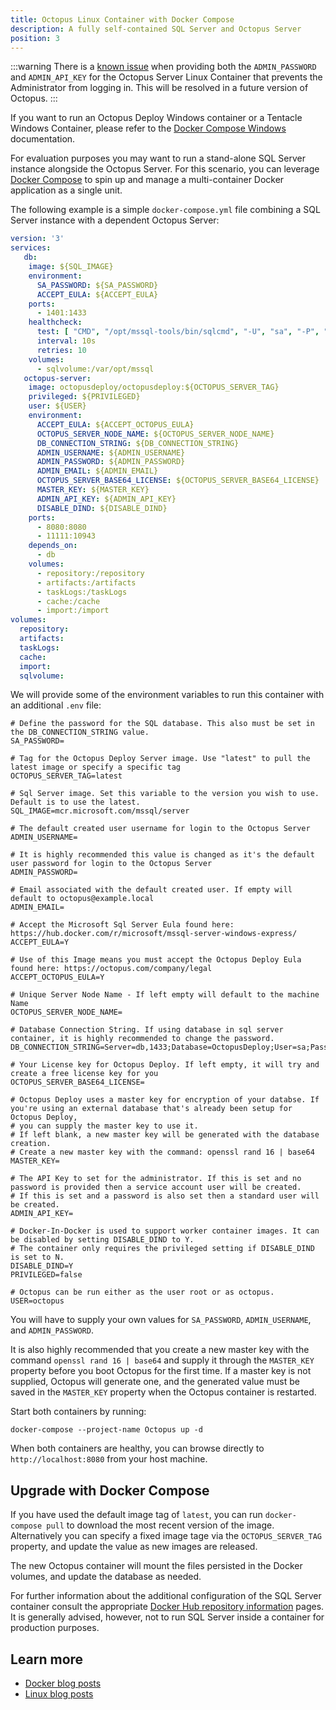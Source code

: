 ```yaml
---
title: Octopus Linux Container with Docker Compose
description: A fully self-contained SQL Server and Octopus Server
position: 3
---
```

:::warning
There is a [known issue](https://github.com/OctopusDeploy/Issues/issues/6629) when providing both the `ADMIN_PASSWORD` and `ADMIN_API_KEY` for the Octopus Server Linux Container that prevents the Administrator from logging in. This will be resolved in a future version of Octopus.
:::

If you want to run an Octopus Deploy Windows container or a Tentacle Windows Container, please refer to the [Docker Compose Windows](/docs/installation/octopus-in-container/docker-compose-windows.md) documentation.

For evaluation purposes you may want to run a stand-alone SQL Server instance alongside the Octopus Server. For this scenario, you can leverage [Docker Compose](https://docs.docker.com/compose/overview/) to spin up and manage a multi-container Docker application as a single unit.

The following example is a simple `docker-compose.yml` file combining a SQL Server instance with a dependent Octopus Server:

```yaml
version: '3'
services:
   db:
    image: ${SQL_IMAGE}
    environment:
      SA_PASSWORD: ${SA_PASSWORD}
      ACCEPT_EULA: ${ACCEPT_EULA}
    ports:
      - 1401:1433
    healthcheck:
      test: [ "CMD", "/opt/mssql-tools/bin/sqlcmd", "-U", "sa", "-P", "${SA_PASSWORD}", "-Q", "select 1"]
      interval: 10s
      retries: 10
    volumes:
      - sqlvolume:/var/opt/mssql
   octopus-server:
    image: octopusdeploy/octopusdeploy:${OCTOPUS_SERVER_TAG}
    privileged: ${PRIVILEGED}
    user: ${USER}
    environment:
      ACCEPT_EULA: ${ACCEPT_OCTOPUS_EULA}
      OCTOPUS_SERVER_NODE_NAME: ${OCTOPUS_SERVER_NODE_NAME}
      DB_CONNECTION_STRING: ${DB_CONNECTION_STRING}
      ADMIN_USERNAME: ${ADMIN_USERNAME}
      ADMIN_PASSWORD: ${ADMIN_PASSWORD}
      ADMIN_EMAIL: ${ADMIN_EMAIL}
      OCTOPUS_SERVER_BASE64_LICENSE: ${OCTOPUS_SERVER_BASE64_LICENSE}
      MASTER_KEY: ${MASTER_KEY}
      ADMIN_API_KEY: ${ADMIN_API_KEY}
      DISABLE_DIND: ${DISABLE_DIND}
    ports:
      - 8080:8080
      - 11111:10943
    depends_on:
      - db
    volumes:
      - repository:/repository
      - artifacts:/artifacts
      - taskLogs:/taskLogs
      - cache:/cache
      - import:/import
volumes:
  repository:
  artifacts:
  taskLogs:
  cache:
  import:
  sqlvolume:
```

We will provide some of the environment variables to run this container with an additional `.env` file:

```
# Define the password for the SQL database. This also must be set in the DB_CONNECTION_STRING value.
SA_PASSWORD=

# Tag for the Octopus Deploy Server image. Use "latest" to pull the latest image or specify a specific tag
OCTOPUS_SERVER_TAG=latest

# Sql Server image. Set this variable to the version you wish to use. Default is to use the latest.
SQL_IMAGE=mcr.microsoft.com/mssql/server

# The default created user username for login to the Octopus Server
ADMIN_USERNAME=

# It is highly recommended this value is changed as it's the default user password for login to the Octopus Server
ADMIN_PASSWORD=

# Email associated with the default created user. If empty will default to octopus@example.local
ADMIN_EMAIL=

# Accept the Microsoft Sql Server Eula found here: https://hub.docker.com/r/microsoft/mssql-server-windows-express/
ACCEPT_EULA=Y

# Use of this Image means you must accept the Octopus Deploy Eula found here: https://octopus.com/company/legal
ACCEPT_OCTOPUS_EULA=Y

# Unique Server Node Name - If left empty will default to the machine Name
OCTOPUS_SERVER_NODE_NAME=

# Database Connection String. If using database in sql server container, it is highly recommended to change the password.
DB_CONNECTION_STRING=Server=db,1433;Database=OctopusDeploy;User=sa;Password=THE_SA_PASSWORD_DEFINED_ABOVE

# Your License key for Octopus Deploy. If left empty, it will try and create a free license key for you
OCTOPUS_SERVER_BASE64_LICENSE=

# Octopus Deploy uses a master key for encryption of your databse. If you're using an external database that's already been setup for Octopus Deploy, 
# you can supply the master key to use it. 
# If left blank, a new master key will be generated with the database creation.
# Create a new master key with the command: openssl rand 16 | base64
MASTER_KEY=

# The API Key to set for the administrator. If this is set and no password is provided then a service account user will be created. 
# If this is set and a password is also set then a standard user will be created.
ADMIN_API_KEY=

# Docker-In-Docker is used to support worker container images. It can be disabled by setting DISABLE_DIND to Y.
# The container only requires the privileged setting if DISABLE_DIND is set to N.
DISABLE_DIND=Y
PRIVILEGED=false

# Octopus can be run either as the user root or as octopus.
USER=octopus
```

You will have to supply your own values for `SA_PASSWORD`, `ADMIN_USERNAME`, and `ADMIN_PASSWORD`. 

It is also highly recommended that you create a new master key with the command `openssl rand 16 | base64` and supply it through the `MASTER_KEY` property before you boot Octopus for the first time. If a master key is not supplied, Octopus will generate one, and the generated value must be saved in the `MASTER_KEY` property when the Octopus container is restarted.

Start both containers by running:

```
docker-compose --project-name Octopus up -d
```

When both containers are healthy, you can browse directly to `http://localhost:8080` from your host machine.

## Upgrade with Docker Compose

If you have used the default image tag of `latest`, you can run `docker-compose pull` to download the most recent version of the image. Alternatively you can specify a fixed image tage via the `OCTOPUS_SERVER_TAG` property, and update the value as new images are released.

The new Octopus container will mount the files persisted in the Docker volumes, and update the database as needed.

For further information about the additional configuration of the SQL Server container consult the appropriate [Docker Hub repository information](https://hub.docker.com/r/microsoft/mssql-server-windows-express/) pages. It is generally advised, however, not to run SQL Server inside a container for production purposes.

## Learn more

 - [Docker blog posts](http://octopus.com/blog/tag/docker)
 - [Linux blog posts](https://octopus.com/blog/tag/linux)
